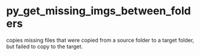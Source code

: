 # py_get_missing_imgs_between_folders
copies missing files that were copied from a source folder to a target folder, but failed to copy to the target.

